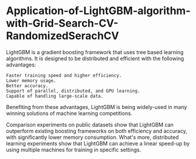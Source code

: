 # Application-of-LightGBM-algorithm-with-Grid-Search-CV-RandomizedSerachCV
LightGBM is a gradient boosting framework that uses tree based learning algorithms. It is designed to be distributed and efficient with the following advantages:

    Faster training speed and higher efficiency.
    Lower memory usage.
    Better accuracy.
    Support of parallel, distributed, and GPU learning.
    Capable of handling large-scale data.


Benefiting from these advantages, LightGBM is being widely-used in many winning solutions of machine learning competitions.

Comparison experiments on public datasets show that LightGBM can outperform existing boosting frameworks on both efficiency and accuracy, with significantly lower memory consumption. What's more, distributed learning experiments show that LightGBM can achieve a linear speed-up by using multiple machines for training in specific settings.

